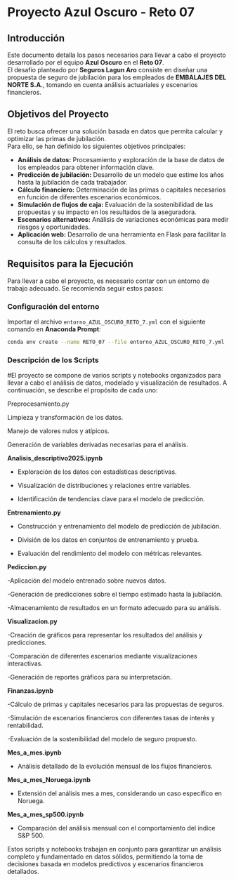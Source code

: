 # Proyecto Azul Oscuro - Reto 07

## Introducción

Este documento detalla los pasos necesarios para llevar a cabo el proyecto desarrollado por el equipo **Azul Oscuro** en el **Reto 07**.  
El desafío planteado por **Seguros Lagun Aro** consiste en diseñar una propuesta de seguro de jubilación para los empleados de **EMBALAJES DEL NORTE S.A.**, tomando en cuenta análisis actuariales y escenarios financieros.

## Objetivos del Proyecto

El reto busca ofrecer una solución basada en datos que permita calcular y optimizar las primas de jubilación.  
Para ello, se han definido los siguientes objetivos principales:

- **Análisis de datos:** Procesamiento y exploración de la base de datos de los empleados para obtener información clave.
- **Predicción de jubilación:** Desarrollo de un modelo que estime los años hasta la jubilación de cada trabajador.
- **Cálculo financiero:** Determinación de las primas o capitales necesarios en función de diferentes escenarios económicos.
- **Simulación de flujos de caja:** Evaluación de la sostenibilidad de las propuestas y su impacto en los resultados de la aseguradora.
- **Escenarios alternativos:** Análisis de variaciones económicas para medir riesgos y oportunidades.
- **Aplicación web:** Desarrollo de una herramienta en Flask para facilitar la consulta de los cálculos y resultados.

## Requisitos para la Ejecución

Para llevar a cabo el proyecto, es necesario contar con un entorno de trabajo adecuado. Se recomienda seguir estos pasos:

### Configuración del entorno

Importar el archivo `entorno_AZUL_OSCURO_RETO_7.yml` con el siguiente comando en **Anaconda Prompt**:

```bash
conda env create --name RETO_07 --file entorno_AZUL_OSCURO_RETO_7.yml
```
### Descripción de los Scripts

#El proyecto se compone de varios scripts y notebooks organizados para llevar a cabo el análisis de datos, modelado y visualización de resultados. A continuación, se describe el propósito de cada uno:

Preprocesamiento.py

Limpieza y transformación de los datos.

Manejo de valores nulos y atípicos.

Generación de variables derivadas necesarias para el análisis.

**Analisis_descriptivo2025.ipynb**

- Exploración de los datos con estadísticas descriptivas.

- Visualización de distribuciones y relaciones entre variables.

- Identificación de tendencias clave para el modelo de predicción.

**Entrenamiento.py**

- Construcción y entrenamiento del modelo de predicción de jubilación.

- División de los datos en conjuntos de entrenamiento y prueba.

- Evaluación del rendimiento del modelo con métricas relevantes.

**Pediccion.py**

-Aplicación del modelo entrenado sobre nuevos datos.

-Generación de predicciones sobre el tiempo estimado hasta la jubilación.

-Almacenamiento de resultados en un formato adecuado para su análisis.

**Visualizacion.py**

-Creación de gráficos para representar los resultados del análisis y predicciones.

-Comparación de diferentes escenarios mediante visualizaciones interactivas.

-Generación de reportes gráficos para su interpretación.

**Finanzas.ipynb**

-Cálculo de primas y capitales necesarios para las propuestas de seguros.

-Simulación de escenarios financieros con diferentes tasas de interés y rentabilidad.

-Evaluación de la sostenibilidad del modelo de seguro propuesto.

**Mes_a_mes.ipynb**

- Análisis detallado de la evolución mensual de los flujos financieros.

**Mes_a_mes_Noruega.ipynb**

- Extensión del análisis mes a mes, considerando un caso específico en Noruega.

**Mes_a_mes_sp500.ipynb**

- Comparación del análisis mensual con el comportamiento del índice S&P 500.

Estos scripts y notebooks trabajan en conjunto para garantizar un análisis completo y fundamentado en datos sólidos, permitiendo la toma de decisiones basada en modelos predictivos y escenarios financieros detallados.



